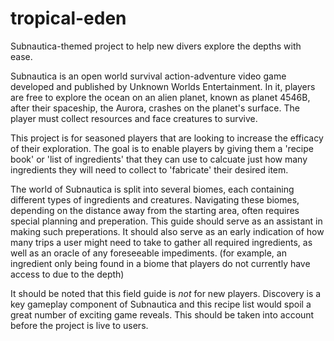 # tropical-eden
Subnautica-themed project to help new divers explore the depths with ease.

Subnautica is an open world survival action-adventure video game developed and published by Unknown Worlds Entertainment. In it, players are free to explore the ocean on an alien planet, known as planet 4546B, after their spaceship, the Aurora, crashes on the planet's surface. The player must collect resources and face creatures to survive.

This project is for seasoned players that are looking to increase the efficacy of their exploration. The goal is to enable players by giving them a 'recipe book' or 'list of ingredients' that they can use to calcuate just how many ingredients they will need to collect to 'fabricate' their desired item. 

The world of Subnautica is split into several biomes, each containing different types of ingredients and creatures. Navigating these biomes, depending on the distance away from the starting area, often requires special planning and preperation. This guide should serve as an assistant in making such preperations. It should also serve as an early indication of how many trips a user might need to take to gather all required ingredients, as well as an oracle of any foreseeable impediments. (for example, an ingredient only being found in a biome that players do not currently have access to due to the depth)

It should be noted that this field guide is *not* for new players. Discovery is a key gameplay component of Subnautica and this recipe list would spoil a great number of exciting game reveals. This should be taken into account before the project is live to users. 